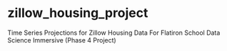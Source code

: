 # zillow_housing_project
Time Series Projections for Zillow Housing Data For Flatiron School Data Science Immersive (Phase 4 Project)
